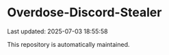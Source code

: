 # Overdose-Discord-Stealer

Last updated: 2025-07-03 18:55:58

This repository is automatically maintained.
